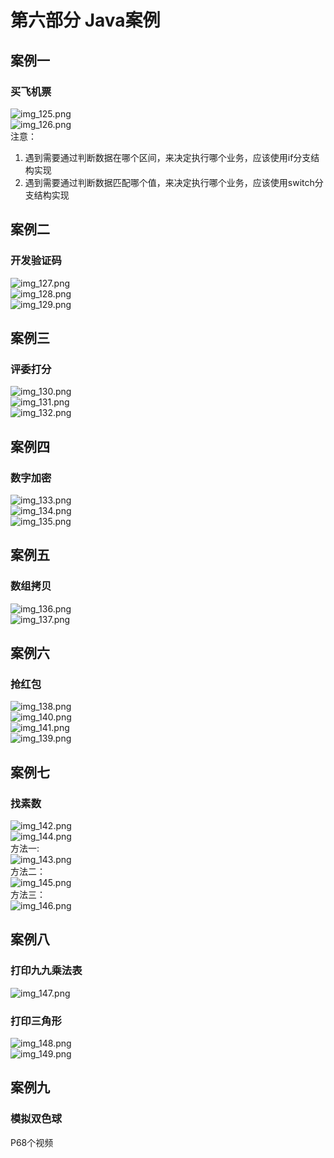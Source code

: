# 第六部分 Java案例  

##  案例一  
###  买飞机票  
![img_125.png](img_125.png)  
![img_126.png](img_126.png)  
注意：  
1.  遇到需要通过判断数据在哪个区间，来决定执行哪个业务，应该使用if分支结构实现  
2.  遇到需要通过判断数据匹配哪个值，来决定执行哪个业务，应该使用switch分支结构实现  
##  案例二  
###  开发验证码  
![img_127.png](img_127.png)  
![img_128.png](img_128.png)  
![img_129.png](img_129.png)
##  案例三  
###  评委打分  
![img_130.png](img_130.png)  
![img_131.png](img_131.png)  
![img_132.png](img_132.png)  
##  案例四  
###  数字加密  
![img_133.png](img_133.png)  
![img_134.png](img_134.png)  
![img_135.png](img_135.png)  
##  案例五  
###  数组拷贝  
![img_136.png](img_136.png)  
![img_137.png](img_137.png)  
##  案例六  
###  抢红包  
![img_138.png](img_138.png)  
![img_140.png](img_140.png)  
![img_141.png](img_141.png)  
![img_139.png](img_139.png)  
##  案例七  
###  找素数  
![img_142.png](img_142.png)  
![img_144.png](img_144.png)  
方法一:  
![img_143.png](img_143.png)  
方法二：  
![img_145.png](img_145.png)  
方法三：  
![img_146.png](img_146.png)  
##  案例八  
###   打印九九乘法表     
![img_147.png](img_147.png)  
###  打印三角形  
![img_148.png](img_148.png)  
![img_149.png](img_149.png)  
##  案例九  
###  模拟双色球  






P68个视频





